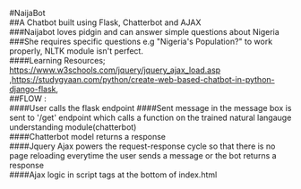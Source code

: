 #NaijaBot
<br/>
##A Chatbot built using Flask, Chatterbot and AJAX
<br/>
###Naijabot loves pidgin and can answer simple questions about Nigeria
<br/>
###She requires specific questions e.g "Nigeria's Population?" to work properly, NLTK module isn't perfect.
<br/>
####Learning Resources; https://www.w3schools.com/jquery/jquery_ajax_load.asp ,https://studygyaan.com/python/create-web-based-chatbot-in-python-django-flask, 
<br/>
##FLOW :
<br/>
####User calls the flask endpoint 
####Sent message in the message box is sent to '/get' endpoint which calls a function on the trained natural langauge understanding module(chatterbot)
<br/>
####Chatterbot model returns a response
<br/>
####Jquery Ajax powers the request-response cycle so that there is no page reloading everytime the user sends a message or the bot returns a response
<br/>
####Ajax logic in script tags at the bottom of index.html
